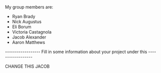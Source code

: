 My group members are:
- Ryan Brady
- Nick Augustus
- Eli Borum
- Victoria Castagnola
- Jacob Alexander
- Aaron Matthews


------------------ Fill in some information about your project under this ------------------

CHANGE THIS JACOB

